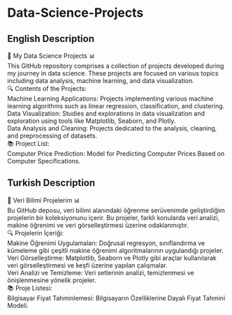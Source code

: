 # Data-Science-Projects

## English Description
🚀 My Data Science Projects 📊  
This GitHub repository comprises a collection of projects developed during my journey in data science. These projects are focused on various topics including data analysis, machine learning, and data visualization.  
🔍 Contents of the Projects:  
Machine Learning Applications: Projects implementing various machine learning algorithms such as linear regression, classification, and clustering.  
Data Visualization: Studies and explorations in data visualization and exploration using tools like Matplotlib, Seaborn, and Plotly.  
Data Analysis and Cleaning: Projects dedicated to the analysis, cleaning, and preprocessing of datasets.  
📚 Project List:  
Computer Price Prediction: Model for Predicting Computer Prices Based on Computer Specifications.

## Turkish Description
🚀 Veri Bilimi Projelerim 📊   
Bu GitHub deposu, veri bilimi alanındaki öğrenme serüvenimde geliştirdiğim projelerin bir koleksiyonunu içerir. Bu projeler, farklı konularda veri analizi, makine öğrenimi ve veri görselleştirmesi üzerine odaklanmıştır.  
🔍 Projelerin İçeriği:  
Makine Öğrenimi Uygulamaları: Doğrusal regresyon, sınıflandırma ve kümeleme gibi çeşitli makine öğrenimi algoritmalarının uygulandığı projeler.  
Veri Görselleştirme: Matplotlib, Seaborn ve Plotly gibi araçlar kullanılarak veri görselleştirmesi ve keşfi üzerine yapılan çalışmalar.  
Veri Analizi ve Temizleme: Veri setlerinin analizi, temizlenmesi ve önişlenmesine yönelik projeler.  
📚 Proje Listesi:  
Bilgisayar Fiyat Tahminlemesi: Bilgisayarın Özelliklerine Dayalı Fiyat Tahmini Modeli.


